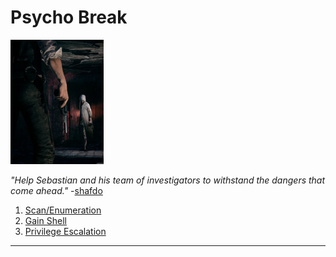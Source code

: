 # Psycho Break

[<img src=".Images/psycho.jpeg" height="199">](https://tryhackme.com/room/psychobreak)

*"Help Sebastian and his team of investigators to withstand the dangers that come ahead."* -[shafdo](https://tryhackme.com/p/shafdo)

1. [Scan/Enumeration](#scan/enumeration)
2. [Gain Shell](#gain-shell)
3. [Privilege Escalation](#privilege-escalation)

******
